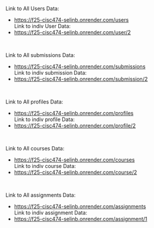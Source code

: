 Link to All Users Data:  
  *  https://f25-cisc474-selinb.onrender.com/users  
Link to indiv User Data:  
  *  https://f25-cisc474-selinb.onrender.com/user/2   
  <br>

Link to All submissions Data:  
  *  https://f25-cisc474-selinb.onrender.com/submissions  
Link to indiv submission Data:  
  *  https://f25-cisc474-selinb.onrender.com/submission/2   
  <br>

  Link to All profiles Data:  
  *  https://f25-cisc474-selinb.onrender.com/profiles  
Link to indiv profile Data:  
  *  https://f25-cisc474-selinb.onrender.com/profile/2   
  <br>

  Link to All courses Data:  
  *  https://f25-cisc474-selinb.onrender.com/courses  
Link to indiv course Data:  
  *  https://f25-cisc474-selinb.onrender.com/course/2   
  <br>

  Link to All assignments Data:  
  *  https://f25-cisc474-selinb.onrender.com/assignments  
Link to indiv assignment Data:  
  *  https://f25-cisc474-selinb.onrender.com/assignment/1   
  <br>
